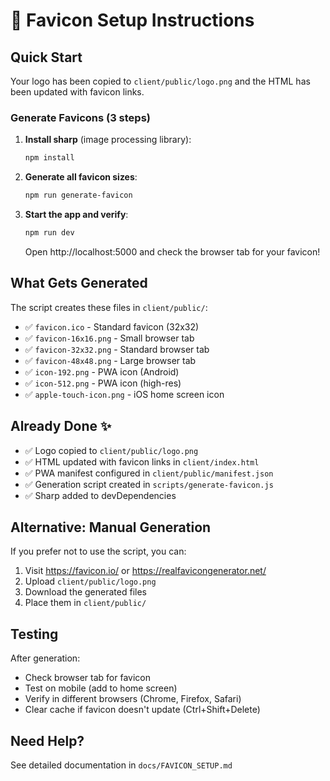 # 🎨 Favicon Setup Instructions

## Quick Start

Your logo has been copied to `client/public/logo.png` and the HTML has been updated with favicon links.

### Generate Favicons (3 steps)

1. **Install sharp** (image processing library):

   ```bash
   npm install
   ```

2. **Generate all favicon sizes**:

   ```bash
   npm run generate-favicon
   ```

3. **Start the app and verify**:

   ```bash
   npm run dev
   ```

   Open http://localhost:5000 and check the browser tab for your favicon!

## What Gets Generated

The script creates these files in `client/public/`:

- ✅ `favicon.ico` - Standard favicon (32x32)
- ✅ `favicon-16x16.png` - Small browser tab
- ✅ `favicon-32x32.png` - Standard browser tab
- ✅ `favicon-48x48.png` - Large browser tab
- ✅ `icon-192.png` - PWA icon (Android)
- ✅ `icon-512.png` - PWA icon (high-res)
- ✅ `apple-touch-icon.png` - iOS home screen icon

## Already Done ✨

- ✅ Logo copied to `client/public/logo.png`
- ✅ HTML updated with favicon links in `client/index.html`
- ✅ PWA manifest configured in `client/public/manifest.json`
- ✅ Generation script created in `scripts/generate-favicon.js`
- ✅ Sharp added to devDependencies

## Alternative: Manual Generation

If you prefer not to use the script, you can:

1. Visit https://favicon.io/ or https://realfavicongenerator.net/
2. Upload `client/public/logo.png`
3. Download the generated files
4. Place them in `client/public/`

## Testing

After generation:

- Check browser tab for favicon
- Test on mobile (add to home screen)
- Verify in different browsers (Chrome, Firefox, Safari)
- Clear cache if favicon doesn't update (Ctrl+Shift+Delete)

## Need Help?

See detailed documentation in `docs/FAVICON_SETUP.md`
